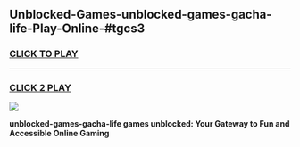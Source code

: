 
## Unblocked-Games-unblocked-games-gacha-life-Play-Online-#tgcs3
<h3>
<a href="https://premium.freeplayer.one?title=unblocked-games-gacha-life&ref=27F">CLICK TO PLAY</a></h3>
<hr>

<h3>
<a href="https://premium.freeplayer.one?title=unblocked-games-gacha-life&ref=27F">CLICK 2 PLAY</a>
  
</h3>

<a href="https://premium.freeplayer.one?title=unblocked-games-gacha-life&ref=27F"><img src="https://clearcache.store/games.png"></a>


**unblocked-games-gacha-life games unblocked: Your Gateway to Fun and Accessible Online Gaming**
